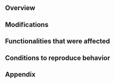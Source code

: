 ## Overview
<!-- Objective of modifications, reference to related issue -->

## Modifications
<!-- Appending screenshots for changes to views is helpful -->

## Functionalities that were affected
<!-- "X function was modified, Y functionality was affected" etc. -->

## Conditions to reproduce behavior
<!-- Any necessary environment variables / dependencies / database updates etc.--> 

## Appendix
<!-- Things to keep in mind when reviewing changes, testing in local environment etc. -->

